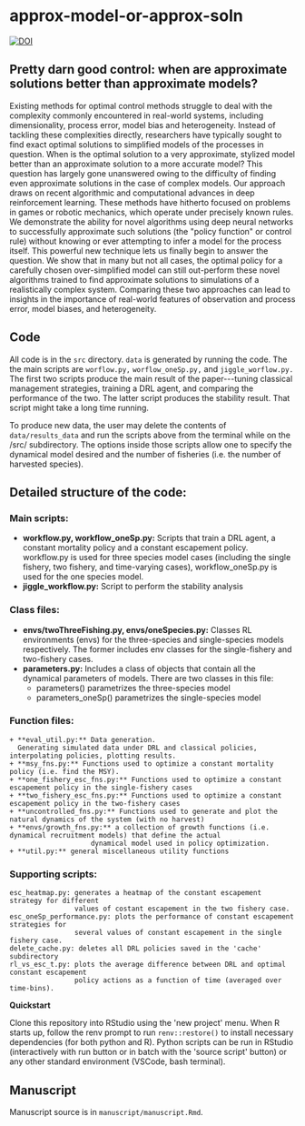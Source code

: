 # approx-model-or-approx-soln



[![DOI](https://zenodo.org/badge/572256056.svg)](https://zenodo.org/badge/latestdoi/572256056) 




## Pretty darn good control: when are approximate solutions better than approximate models?


Existing methods for optimal control methods struggle to deal with the
complexity commonly encountered in real-world systems, including
dimensionality, process error, model bias and heterogeneity.  Instead
of tackling these complexities directly, researchers have typically
sought to find exact optimal solutions to simplified models of the
processes in question. When is the optimal solution to a very
approximate, stylized model better than an approximate solution to a
more accurate model? This question has largely gone unanswered owing
to the difficulty of finding even approximate solutions in the case of
complex models.  Our approach draws on recent algorithmic and
computational advances in deep reinforcement learning. These methods
have hitherto focused on problems in games or robotic mechanics, which
operate under precisely known rules. We demonstrate the ability for
novel algorithms using deep neural networks to successfully
approximate such solutions (the "policy function" or control rule)
without knowing or ever attempting to infer a model for the process
itself. This powerful new technique lets us finally begin to answer
the question. We show that in many but not all cases, the optimal
policy for a carefully chosen over-simplified model can still
out-perform these novel algorithms trained to find approximate
solutions to simulations of a realistically complex system. Comparing
these two approaches can lead to insights in the importance of
real-world features of observation and process error, model biases,
and heterogeneity.

## Code

All code is in the `src` directory. `data` is generated by running the code.
The the main scripts are `worflow.py,` `worflow_oneSp.py,` and `jiggle_worflow.py.`
The first two scripts produce the main result of the paper---tuning classical 
management strategies, training a DRL agent, and comparing the performance of 
the two. The latter script produces the stability result. That script might
take a long time running.

To produce new data, the user may delete the contents of `data/results_data` 
and run the scripts above from the terminal while on the /src/ subdirectory. The 
options inside those scripts allow one to specify the dynamical model desired and 
the number of fisheries (i.e. the number of harvested species).

## Detailed structure of the code: 

### Main scripts:

  + **workflow.py, workflow_oneSp.py:**
    Scripts that train a DRL agent, a constant mortality policy and a constant escapement policy.
    workflow.py is used for three species model cases (including the single fishery, two fishery, and time-varying cases),
    workflow_oneSp.py is used for the one species model.
  + **jiggle_workflow.py:**
    Script to perform the stability analysis

### Class files:

  + **envs/twoThreeFishing.py, envs/oneSpecies.py:**
    Classes RL environments (envs) for the three-species and single-species models respectively. The former includes
    env classes for the single-fishery and two-fishery cases.
  + **parameters.py:**
    Includes a class of objects that contain all the dynamical parameters of models. There are two classes in this file:
    - parameters() parametrizes the three-species model
    - parameters_oneSp() parametrizes the single-species model

### Function files:

    + **eval_util.py:** Data generation.
      Generating simulated data under DRL and classical policies, interpolating policies, plotting results.
    + **msy_fns.py:** Functions used to optimize a constant mortality policy (i.e. find the MSY).
    + **one_fishery_esc_fns.py:** Functions used to optimize a constant escapement policy in the single-fishery cases
    + **two_fishery_esc_fns.py:** Functions used to optimize a constant escapement policy in the two-fishery cases
    + **uncontrolled_fns.py:** Functions used to generate and plot the natural dynamics of the system (with no harvest)
    + **envs/growth_fns.py:** a collection of growth functions (i.e. dynamical recruitment models) that define the actual
                        dynamical model used in policy optimization.
    + **util.py:** general miscellaneous utility functions

### Supporting scripts:

    esc_heatmap.py: generates a heatmap of the constant escapement strategy for different
                    values of costant escapement in the two fishery case.
    esc_oneSp_performance.py: plots the performance of constant escapement strategies for
                    several values of constant escapement in the single fishery case.
    delete_cache.py: deletes all DRL policies saved in the 'cache' subdirectory
    rl_vs_esc_t.py: plots the average difference between DRL and optimal constant escapement
                    policy actions as a function of time (averaged over time-bins).

**Quickstart**

Clone this repository into RStudio using the 'new project' menu.  When R starts up, follow the renv prompt to
run `renv::restore()` to install necessary dependencies (for both python and R). Python scripts can
be run in RStudio (interactively with run button or in batch with the 'source script' button) or any
other standard environment (VSCode, bash terminal).  

## Manuscript

Manuscript source is in `manuscript/manuscript.Rmd`.  
